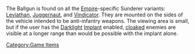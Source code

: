 The Ballgun is found on all the [Empire](Empire.md)-specific
Sunderer variants: [Leviathan](Leviathan.md),
[Juggernaut](Juggernaut.md), and
[Vindicator](Vindicator.md). They are mounted on the sides of
the vehicle intended to be anti-infantry weapons. The viewing area is
small, but if the user has the [Darklight](Darklight.md)
[Implant](Implant.md) enabled,
[cloaked](Infiltration_Suit.md) enemies are visible at a longer
range than would be possible with the implant alone.

[Category:Game Items](Category:Game_Items.md)
